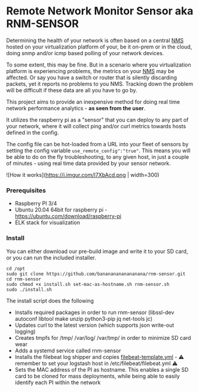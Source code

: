 # Remote Network Monitor Sensor aka RNM-SENSOR
Determining the health of your network is often based on a central [NMS](https://github.com/librenms/librenms/blob/master/README.md) hosted on your virtualization platform of your, be it on-prem or in the cloud, doing snmp and/or icmp based polling of your network devices. 

To some extent, this may be fine. But in a scenario where you virtualization platform is experiencing problems, the metrics on your [NMS](https://github.com/librenms/librenms/blob/master/README.md) may be affected. Or say you have a switch or router that is silently discarding packets, yet it reports no problems to you NMS. Tracking down the problem will be difficult if these data are all you have to go by. 

This project aims to provide an inexpensive method for doing real time network performance analytics - **as seen from the user**.

It utilizes the raspberry pi as a "sensor" that you can deploy to any part of your network, where it will collect ping and/or curl metrics towards hosts defined in the config. 

The config file can be hot-loaded from a URL into your fleet of sensors by setting the config variable `use_remote_config":"true"`. 
This means you will be able to do on the fly troubleshooting, to any given host, in just a couple of minutes - using real time data provided by your sensor network.

![How it works](https://i.imgur.com/I7XbAcd.png | width=300)


### Prerequisites
* Raspberry PI 3/4
* Ubuntu 20.04 64bit for raspberry pi - https://ubuntu.com/download/raspberry-pi 
* ELK stack for visualization

### Install
You can either download our pre-build image and write it to your SD card, or you can run the included installer.

```
cd /opt
sudo git clone https://github.com/banananananananana/rnm-sensor.git 
cd rnm-sensor
sudo chmod +x install.sh set-mac-as-hostname.sh rnm-sensor.sh
sudo ./install.sh
```

The install script does the following
* Installs required packages in order to run rnm-sensor (libssl-dev autoconf libtool make unzip python3-pip jq net-tools jc)
* Updates curl to the latest version (which supports json write-out logging)
* Creates tmpfs for /tmp/ /var/log/ /var/tmp/ in order to minimize SD card wear
* Adds a systemd service called rnm-sensor
* Installs the filebeat log shipper and copies [filebeat-template.yml](https://github.com/banananananananana/rnm-sensor/blob/master/filebeat/filebeat-template.yml) - :warning: remember to set your logstash host in /etc/filebeat/filebeat.yml :warning:
* Sets the MAC address of the PI as hostname. This enables a single SD card to be cloned for mass deployments, while being able to easily identify each PI within the network
